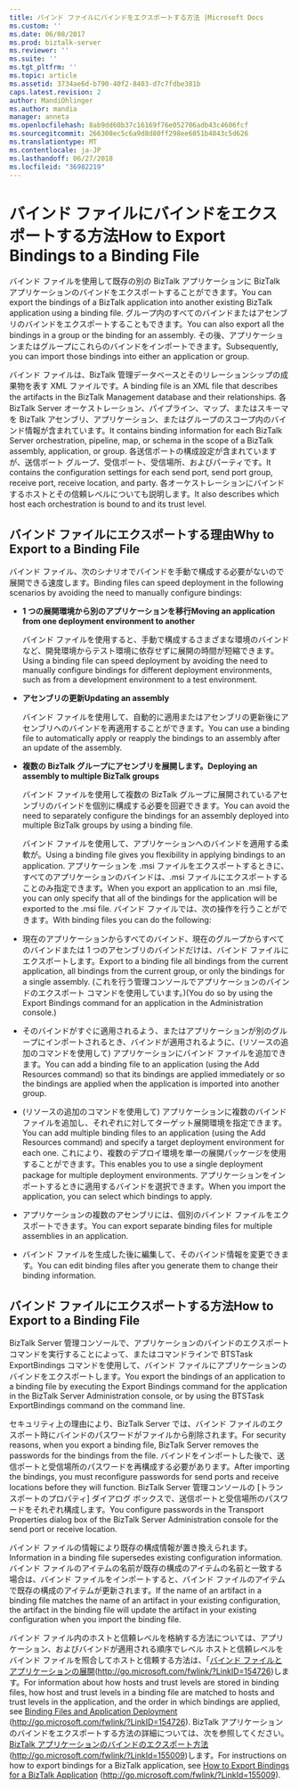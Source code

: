 ```yaml
---
title: バインド ファイルにバインドをエクスポートする方法 |Microsoft Docs
ms.custom: ''
ms.date: 06/08/2017
ms.prod: biztalk-server
ms.reviewer: ''
ms.suite: ''
ms.tgt_pltfrm: ''
ms.topic: article
ms.assetid: 3734ae6d-b790-40f2-8403-d7c7fdbe381b
caps.latest.revision: 2
author: MandiOhlinger
ms.author: mandia
manager: anneta
ms.openlocfilehash: 8ab9dd60b37c16169f76e052706adb43c4606fcf
ms.sourcegitcommit: 266308ec5c6a9d8d80ff298ee6051b4843c5d626
ms.translationtype: MT
ms.contentlocale: ja-JP
ms.lasthandoff: 06/27/2018
ms.locfileid: "36982219"
---
```

# <a name="how-to-export-bindings-to-a-binding-file"></a><span data-ttu-id="4ee6a-102">バインド ファイルにバインドをエクスポートする方法</span><span class="sxs-lookup"><span data-stu-id="4ee6a-102">How to Export Bindings to a Binding File</span></span>
<span data-ttu-id="4ee6a-103">バインド ファイルを使用して既存の別の BizTalk アプリケーションに BizTalk アプリケーションのバインドをエクスポートすることができます。</span><span class="sxs-lookup"><span data-stu-id="4ee6a-103">You can export the bindings of a BizTalk application into another existing BizTalk application using a binding file.</span></span> <span data-ttu-id="4ee6a-104">グループ内のすべてのバインドまたはアセンブリのバインドをエクスポートすることもできます。</span><span class="sxs-lookup"><span data-stu-id="4ee6a-104">You can also export all the bindings in a group or the binding for an assembly.</span></span> <span data-ttu-id="4ee6a-105">その後、アプリケーションまたはグループにこれらのバインドをインポートできます。</span><span class="sxs-lookup"><span data-stu-id="4ee6a-105">Subsequently, you can import those bindings into either an application or group.</span></span>  
  
 <span data-ttu-id="4ee6a-106">バインド ファイルは、BizTalk 管理データベースとそのリレーションシップの成果物を表す XML ファイルです。</span><span class="sxs-lookup"><span data-stu-id="4ee6a-106">A binding file is an XML file that describes the artifacts in the BizTalk Management database and their relationships.</span></span> <span data-ttu-id="4ee6a-107">各 BizTalk Server オーケストレーション、パイプライン、マップ、またはスキーマを BizTalk アセンブリ、アプリケーション、またはグループのスコープ内のバインド情報が含まれています。</span><span class="sxs-lookup"><span data-stu-id="4ee6a-107">It contains binding information for each BizTalk Server orchestration, pipeline, map, or schema in the scope of a BizTalk assembly, application, or group.</span></span> <span data-ttu-id="4ee6a-108">各送信ポートの構成設定が含まれていますが、送信ポート グループ、受信ポート、受信場所、およびパーティです。</span><span class="sxs-lookup"><span data-stu-id="4ee6a-108">It contains the configuration settings for each send port, send port group, receive port, receive location, and party.</span></span> <span data-ttu-id="4ee6a-109">各オーケストレーションにバインドするホストとその信頼レベルについても説明します。</span><span class="sxs-lookup"><span data-stu-id="4ee6a-109">It also describes which host each orchestration is bound to and its trust level.</span></span>  
  
## <a name="why-to-export-to-a-binding-file"></a><span data-ttu-id="4ee6a-110">バインド ファイルにエクスポートする理由</span><span class="sxs-lookup"><span data-stu-id="4ee6a-110">Why to Export to a Binding File</span></span>  
 <span data-ttu-id="4ee6a-111">バインド ファイル、次のシナリオでバインドを手動で構成する必要がないので展開できる速度します。</span><span class="sxs-lookup"><span data-stu-id="4ee6a-111">Binding files can speed deployment in the following scenarios by avoiding the need to manually configure bindings:</span></span>  
  
- <span data-ttu-id="4ee6a-112">**1 つの展開環境から別のアプリケーションを移行**</span><span class="sxs-lookup"><span data-stu-id="4ee6a-112">**Moving an application from one deployment environment to another**</span></span>  
  
   <span data-ttu-id="4ee6a-113">バインド ファイルを使用すると、手動で構成するさまざまな環境のバインドなど、開発環境からテスト環境に依存せずに展開の時間が短縮できます。</span><span class="sxs-lookup"><span data-stu-id="4ee6a-113">Using a binding file can speed deployment by avoiding the need to manually configure bindings for different deployment environments, such as from a development environment to a test environment.</span></span>  
  
- <span data-ttu-id="4ee6a-114">**アセンブリの更新**</span><span class="sxs-lookup"><span data-stu-id="4ee6a-114">**Updating an assembly**</span></span>  
  
   <span data-ttu-id="4ee6a-115">バインド ファイルを使用して、自動的に適用またはアセンブリの更新後にアセンブリへのバインドを再適用することができます。</span><span class="sxs-lookup"><span data-stu-id="4ee6a-115">You can use a binding file to automatically apply or reapply the bindings to an assembly after an update of the assembly.</span></span>  
  
- <span data-ttu-id="4ee6a-116">**複数の BizTalk グループにアセンブリを展開します。**</span><span class="sxs-lookup"><span data-stu-id="4ee6a-116">**Deploying an assembly to multiple BizTalk groups**</span></span>  
  
   <span data-ttu-id="4ee6a-117">バインド ファイルを使用して複数の BizTalk グループに展開されているアセンブリのバインドを個別に構成する必要を回避できます。</span><span class="sxs-lookup"><span data-stu-id="4ee6a-117">You can avoid the need to separately configure the bindings for an assembly deployed into multiple BizTalk groups by using a binding file.</span></span>  
  
  <span data-ttu-id="4ee6a-118">バインド ファイルを使用して、アプリケーションへのバインドを適用する柔軟が。</span><span class="sxs-lookup"><span data-stu-id="4ee6a-118">Using a binding file gives you flexibility in applying bindings to an application.</span></span> <span data-ttu-id="4ee6a-119">アプリケーションを .msi ファイルをエクスポートするときに、すべてのアプリケーションのバインドは、.msi ファイルにエクスポートすることのみ指定できます。</span><span class="sxs-lookup"><span data-stu-id="4ee6a-119">When you export an application to an .msi file, you can only specify that all of the bindings for the application will be exported to the .msi file.</span></span> <span data-ttu-id="4ee6a-120">バインド ファイルでは、次の操作を行うことができます。</span><span class="sxs-lookup"><span data-stu-id="4ee6a-120">With binding files you can do the following:</span></span>  
  
- <span data-ttu-id="4ee6a-121">現在のアプリケーションからすべてのバインド、現在のグループからすべてのバインドまたは 1 つのアセンブリのバインドだけは、バインド ファイルにエクスポートします。</span><span class="sxs-lookup"><span data-stu-id="4ee6a-121">Export to a binding file all bindings from the current application, all bindings from the current group, or only the bindings for a single assembly.</span></span> <span data-ttu-id="4ee6a-122">(これを行う管理コンソールでアプリケーションのバインドのエクスポート コマンドを使用しています。)</span><span class="sxs-lookup"><span data-stu-id="4ee6a-122">(You do so by using the Export Bindings command for an application in the Administration console.)</span></span>  
  
- <span data-ttu-id="4ee6a-123">そのバインドがすぐに適用されるよう、またはアプリケーションが別のグループにインポートされるとき、バインドが適用されるように、(リソースの追加のコマンドを使用して) アプリケーションにバインド ファイルを追加できます。</span><span class="sxs-lookup"><span data-stu-id="4ee6a-123">You can add a binding file to an application (using the Add Resources command) so that its bindings are applied immediately or so the bindings are applied when the application is imported into another group.</span></span>  
  
- <span data-ttu-id="4ee6a-124">(リソースの追加のコマンドを使用して) アプリケーションに複数のバインド ファイルを追加し、それぞれに対してターゲット展開環境を指定できます。</span><span class="sxs-lookup"><span data-stu-id="4ee6a-124">You can add multiple binding files to an application (using the Add Resources command) and specify a target deployment environment for each one.</span></span> <span data-ttu-id="4ee6a-125">これにより、複数のデプロイ環境を単一の展開パッケージを使用することができます。</span><span class="sxs-lookup"><span data-stu-id="4ee6a-125">This enables you to use a single deployment package for multiple deployment environments.</span></span> <span data-ttu-id="4ee6a-126">アプリケーションをインポートするときに適用するバインドを選択できます。</span><span class="sxs-lookup"><span data-stu-id="4ee6a-126">When you import the application, you can select which bindings to apply.</span></span>  
  
- <span data-ttu-id="4ee6a-127">アプリケーションの複数のアセンブリには、個別のバインド ファイルをエクスポートできます。</span><span class="sxs-lookup"><span data-stu-id="4ee6a-127">You can export separate binding files for multiple assemblies in an application.</span></span>  
  
- <span data-ttu-id="4ee6a-128">バインド ファイルを生成した後に編集して、そのバインド情報を変更できます。</span><span class="sxs-lookup"><span data-stu-id="4ee6a-128">You can edit binding files after you generate them to change their binding information.</span></span>  
  
## <a name="how-to-export-to-a-binding-file"></a><span data-ttu-id="4ee6a-129">バインド ファイルにエクスポートする方法</span><span class="sxs-lookup"><span data-stu-id="4ee6a-129">How to Export to a Binding File</span></span>  
 <span data-ttu-id="4ee6a-130">BizTalk Server 管理コンソールで、アプリケーションのバインドのエクスポート コマンドを実行することによって、またはコマンドラインで BTSTask ExportBindings コマンドを使用して、バインド ファイルにアプリケーションのバインドをエクスポートします。</span><span class="sxs-lookup"><span data-stu-id="4ee6a-130">You export the bindings of an application to a binding file by executing the Export Bindings command for the application in the BizTalk Server Administration console, or by using the BTSTask ExportBindings command on the command line.</span></span>  
  
 <span data-ttu-id="4ee6a-131">セキュリティ上の理由により、BizTalk Server では、バインド ファイルのエクスポート時にバインドのパスワードがファイルから削除されます。</span><span class="sxs-lookup"><span data-stu-id="4ee6a-131">For security reasons, when you export a binding file, BizTalk Server removes the passwords for the bindings from the file.</span></span> <span data-ttu-id="4ee6a-132">バインドをインポートした後で、送信ポートと受信場所のパスワードを再構成する必要があります。</span><span class="sxs-lookup"><span data-stu-id="4ee6a-132">After importing the bindings, you must reconfigure passwords for send ports and receive locations before they will function.</span></span> <span data-ttu-id="4ee6a-133">BizTalk Server 管理コンソールの [トランスポートのプロパティ] ダイアログ ボックスで、送信ポートと受信場所のパスワードをそれぞれ構成します。</span><span class="sxs-lookup"><span data-stu-id="4ee6a-133">You configure passwords in the Transport Properties dialog box of the BizTalk Server Administration console for the send port or receive location.</span></span>  
  
 <span data-ttu-id="4ee6a-134">バインド ファイルの情報により既存の構成情報が置き換えられます。</span><span class="sxs-lookup"><span data-stu-id="4ee6a-134">Information in a binding file supersedes existing configuration information.</span></span> <span data-ttu-id="4ee6a-135">バインド ファイルのアイテムの名前が既存の構成のアイテムの名前と一致する場合は、バインド ファイルをインポートすると、バインド ファイルのアイテムで既存の構成のアイテムが更新されます。</span><span class="sxs-lookup"><span data-stu-id="4ee6a-135">If the name of an artifact in a binding file matches the name of an artifact in your existing configuration, the artifact in the binding file will update the artifact in your existing configuration when you import the binding file.</span></span>  
  
 <span data-ttu-id="4ee6a-136">バインド ファイル内のホストと信頼レベルを格納する方法については、アプリケーション、およびバインドが適用される順序でレベル ホストと信頼レベルをバインド ファイルを照合してホストと信頼する方法は、「[バインド ファイルとアプリケーションの展開](http://go.microsoft.com/fwlink/?LinkID=154726)(http://go.microsoft.com/fwlink/?LinkID=154726)します。</span><span class="sxs-lookup"><span data-stu-id="4ee6a-136">For information about how hosts and trust levels are stored in binding files, how host and trust levels in a binding file are matched to hosts and trust levels in the application, and the order in which bindings are applied, see [Binding Files and Application Deployment](http://go.microsoft.com/fwlink/?LinkID=154726) (http://go.microsoft.com/fwlink/?LinkID=154726).</span></span> <span data-ttu-id="4ee6a-137">BizTalk アプリケーションのバインドをエクスポートする方法の詳細については、次を参照してください。 [BizTalk アプリケーションのバインドのエクスポート方法](http://go.microsoft.com/fwlink/?LinkId=155009)(http://go.microsoft.com/fwlink/?LinkId=155009)します。</span><span class="sxs-lookup"><span data-stu-id="4ee6a-137">For instructions on how to export bindings for a BizTalk application, see [How to Export Bindings for a BizTalk Application](http://go.microsoft.com/fwlink/?LinkId=155009) (http://go.microsoft.com/fwlink/?LinkId=155009).</span></span>